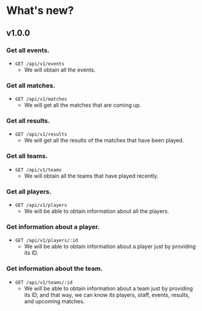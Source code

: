 # What's new?

## v1.0.0

### Get all events.

- `GET /api/v1/events`
  - We will obtain all the events.

### Get all matches.

- `GET /api/v1/matches`
  - We will get all the matches that are coming up.

### Get all results.

- `GET /api/v1/results`
  - We will get all the results of the matches that have been played.

### Get all teams.

- `GET /api/v1/teams`
  - We will obtain all the teams that have played recently.

### Get all players.

- `GET /api/v1/players`
  - We will be able to obtain information about all the players.

### Get information about a player.

- `GET /api/v1/players/:id`
  - We will be able to obtain information about a player just by providing its ID.

### Get information about the team.

- `GET /api/v1/teams/:id`
  - We will be able to obtain information about a team just by providing its ID, and that way, we can know its players, staff, events, results, and upcoming matches.